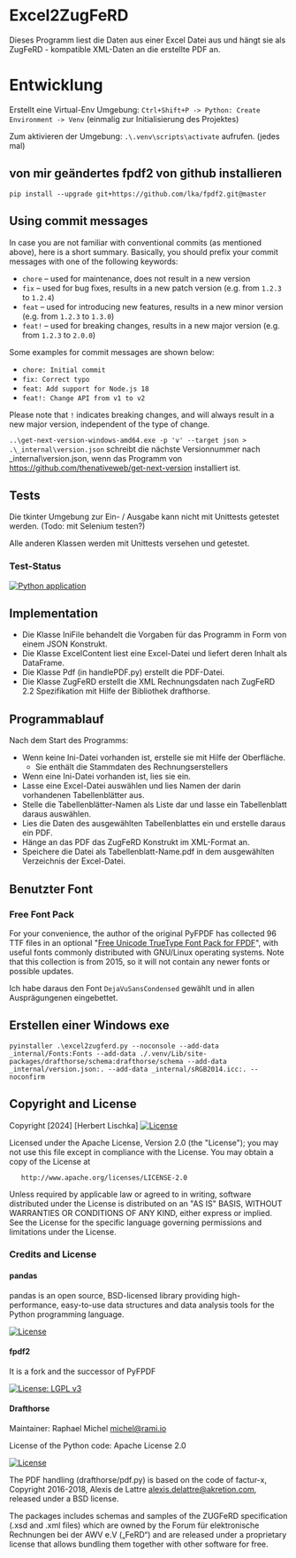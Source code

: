 # Excel2ZugFeRD

Dieses Programm liest die Daten aus einer Excel Datei aus und hängt sie als ZugFeRD - kompatible XML-Daten an die erstellte PDF an.

# Entwicklung

Erstellt eine Virtual-Env Umgebung: `Ctrl+Shift+P -> Python: Create Environment -> Venv` (einmalig zur Initialisierung des Projektes)

Zum aktivieren der Umgebung: `.\.venv\scripts\activate` aufrufen. (jedes mal)

## von mir geändertes fpdf2 von github installieren

`pip install --upgrade git+https://github.com/lka/fpdf2.git@master`

## Using commit messages

In case you are not familiar with conventional commits (as mentioned above), here is a short summary. Basically, you should prefix your commit messages with one of the following keywords:

- `chore` – used for maintenance, does not result in a new version
- `fix` – used for bug fixes, results in a new patch version (e.g. from `1.2.3` to `1.2.4`)
- `feat` – used for introducing new features, results in a new minor version (e.g. from `1.2.3` to `1.3.0`)
- `feat!` – used for breaking changes, results in a new major version (e.g. from `1.2.3` to `2.0.0`)

Some examples for commit messages are shown below:

- `chore: Initial commit`
- `fix: Correct typo`
- `feat: Add support for Node.js 18`
- `feat!: Change API from v1 to v2`

Please note that `!` indicates breaking changes, and will always result in a new major version, independent of the type of change.

`..\get-next-version-windows-amd64.exe -p 'v' --target json > .\_internal\version.json` schreibt die nächste Versionnummer nach _internal\version.json, wenn das Programm von https://github.com/thenativeweb/get-next-version installiert ist.

## Tests

Die tkinter Umgebung zur Ein- / Ausgabe kann nicht mit Unittests getestet werden. (Todo: mit Selenium testen?)

Alle anderen Klassen werden mit Unittests versehen und getestet.

### Test-Status

[![Python application](https://github.com/lka/excel2zugferd/actions/workflows/python-app.yml/badge.svg)](https://github.com/lka/excel2zugferd/actions/workflows/python-app.yml)

## Implementation

* Die Klasse IniFile behandelt die Vorgaben für das Programm in Form von einem JSON Konstrukt.
* Die Klasse ExcelContent liest eine Excel-Datei und liefert deren Inhalt als DataFrame.
* Die Klasse Pdf (in handlePDF.py) erstellt die PDF-Datei.
* Die Klasse ZugFeRD erstellt die XML Rechnungsdaten nach ZugFeRD 2.2 Spezifikation mit Hilfe der Bibliothek drafthorse.

## Programmablauf

Nach dem Start des Programms:

* Wenn keine Ini-Datei vorhanden ist, erstelle sie mit Hilfe der Oberfläche.
    * Sie enthält die Stammdaten des Rechnungserstellers
* Wenn eine Ini-Datei vorhanden ist, lies sie ein.
* Lasse eine Excel-Datei auswählen und lies Namen der darin vorhandenen Tabellenblätter aus.
* Stelle die Tabellenblätter-Namen als Liste dar und lasse ein Tabellenblatt daraus auswählen.
* Lies die Daten des ausgewählten Tabellenblattes ein und erstelle daraus ein PDF.
* Hänge an das PDF das ZugFeRD Konstrukt im XML-Format an.
* Speichere die Datei als Tabellenblatt-Name.pdf in dem ausgewählten Verzeichnis der Excel-Datei.

## Benutzter Font

### Free Font Pack
For your convenience, the author of the original PyFPDF has collected 96 TTF files in an optional "[Free Unicode TrueType Font Pack for FPDF](https://github.com/reingart/pyfpdf/releases/download/binary/fpdf_unicode_font_pack.zip)", with useful fonts commonly distributed with GNU/Linux operating systems. Note that this collection is from 2015, so it will not contain any newer fonts or possible updates.

Ich habe daraus den Font `DejaVuSansCondensed` gewählt und in allen Ausprägungenen eingebettet.

## Erstellen einer Windows exe

`pyinstaller .\excel2zugferd.py --noconsole --add-data _internal/Fonts:Fonts --add-data ./.venv/Lib/site-packages/drafthorse/schema:drafthorse/schema --add-data _internal/version.json:. --add-data _internal/sRGB2014.icc:. --noconfirm`

## Copyright and License

Copyright [2024] [Herbert Lischka]
[![License](https://img.shields.io/badge/License-Apache_2.0-blue.svg)](https://opensource.org/licenses/Apache-2.0)

   Licensed under the Apache License, Version 2.0 (the "License");
   you may not use this file except in compliance with the License.
   You may obtain a copy of the License at

       http://www.apache.org/licenses/LICENSE-2.0

   Unless required by applicable law or agreed to in writing, software
   distributed under the License is distributed on an "AS IS" BASIS,
   WITHOUT WARRANTIES OR CONDITIONS OF ANY KIND, either express or implied.
   See the License for the specific language governing permissions and
   limitations under the License.

### Credits and License

#### pandas

pandas is an open source, BSD-licensed library providing high-performance, easy-to-use data structures and data analysis tools for the Python programming language.

[![License](https://img.shields.io/badge/License-BSD_3--Clause-blue.svg)](https://opensource.org/licenses/BSD-3-Clause)

#### fpdf2

It is a fork and the successor of PyFPDF 

[![License: LGPL v3](https://img.shields.io/badge/License-LGPL%20v3-blue.svg)](https://www.gnu.org/licenses/lgpl-3.0)

#### Drafthorse 
Maintainer: Raphael Michel <michel@rami.io>

License of the Python code: Apache License 2.0

[![License](https://img.shields.io/badge/License-Apache_2.0-blue.svg)](https://opensource.org/licenses/Apache-2.0)

The PDF handling (drafthorse/pdf.py) is based on the code of factur-x, Copyright 2016-2018, Alexis de Lattre <alexis.delattre@akretion.com>, released under a BSD license.

The packages includes schemas and samples of the ZUGFeRD specification (.xsd and .xml files) which are owned by the Forum für elektronische Rechnungen bei der AWV e.V („FeRD“) and are released under a proprietary license that allows bundling them together with other software for free.